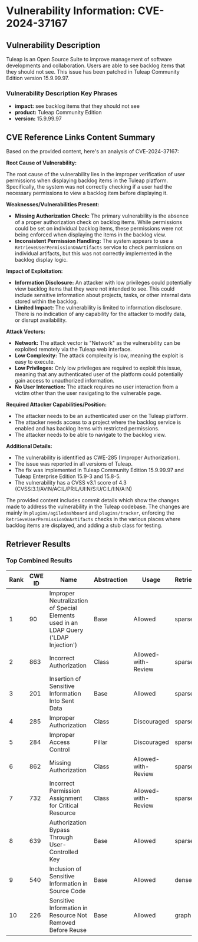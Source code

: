 # Vulnerability Information: CVE-2024-37167

## Vulnerability Description
Tuleap is an Open Source Suite to improve management of software developments and collaboration. Users are able to see backlog items that they should not see. This issue has been patched in Tuleap Community Edition version 15.9.99.97.

### Vulnerability Description Key Phrases
- **impact:** see backlog items that they should not see
- **product:** Tuleap Community Edition
- **version:** 15.9.99.97

## CVE Reference Links Content Summary
Based on the provided content, here's an analysis of CVE-2024-37167:

**Root Cause of Vulnerability:**

The root cause of the vulnerability lies in the improper verification of user permissions when displaying backlog items in the Tuleap platform. Specifically, the system was not correctly checking if a user had the necessary permissions to view a backlog item before displaying it.

**Weaknesses/Vulnerabilities Present:**

- **Missing Authorization Check:** The primary vulnerability is the absence of a proper authorization check on backlog items. While permissions could be set on individual backlog items, these permissions were not being enforced when displaying the items in the backlog view.
- **Inconsistent Permission Handling:** The system appears to use a `RetrieveUserPermissionOnArtifacts` service to check permissions on individual artifacts, but this was not correctly implemented in the backlog display logic.

**Impact of Exploitation:**

- **Information Disclosure:** An attacker with low privileges could potentially view backlog items that they were not intended to see. This could include sensitive information about projects, tasks, or other internal data stored within the backlog.
- **Limited Impact:**  The vulnerability is limited to information disclosure. There is no indication of any capability for the attacker to modify data, or disrupt availability.

**Attack Vectors:**

- **Network:** The attack vector is "Network" as the vulnerability can be exploited remotely via the Tuleap web interface.
- **Low Complexity:** The attack complexity is low, meaning the exploit is easy to execute.
- **Low Privileges:** Only low privileges are required to exploit this issue, meaning that any authenticated user of the platform could potentially gain access to unauthorized information.
- **No User Interaction:** The attack requires no user interaction from a victim other than the user navigating to the vulnerable page.

**Required Attacker Capabilities/Position:**

- The attacker needs to be an authenticated user on the Tuleap platform.
- The attacker needs access to a project where the backlog service is enabled and has backlog items with restricted permissions.
- The attacker needs to be able to navigate to the backlog view.

**Additional Details:**

- The vulnerability is identified as CWE-285 (Improper Authorization).
- The issue was reported in all versions of Tuleap.
- The fix was implemented in Tuleap Community Edition 15.9.99.97 and Tuleap Enterprise Edition 15.9-3 and 15.8-5.
- The vulnerability has a CVSS v3.1 score of 4.3 (CVSS:3.1/AV:N/AC:L/PR:L/UI:N/S:U/C:L/I:N/A:N)

The provided content includes commit details which show the changes made to address the vulnerability in the Tuleap codebase.
The changes are mainly in `plugins/agiledashboard` and `plugins/tracker`, enforcing the `RetrieveUserPermissionOnArtifacts` checks in the various places where backlog items are displayed, and adding a stub class for testing.

## Retriever Results

### Top Combined Results

| Rank | CWE ID | Name | Abstraction | Usage  | Retrievers | Individual Scores |
|------|--------|------|-------------|-------|------------|-------------------|
| 1 | 90 | Improper Neutralization of Special Elements used in an LDAP Query ('LDAP Injection') | Base | Allowed | sparse | 0.097 |
| 2 | 863 | Incorrect Authorization | Class | Allowed-with-Review | sparse | 0.076 |
| 3 | 201 | Insertion of Sensitive Information Into Sent Data | Base | Allowed | sparse | 0.070 |
| 4 | 285 | Improper Authorization | Class | Discouraged | sparse | 0.069 |
| 5 | 284 | Improper Access Control | Pillar | Discouraged | sparse | 0.066 |
| 6 | 862 | Missing Authorization | Class | Allowed-with-Review | sparse | 0.065 |
| 7 | 732 | Incorrect Permission Assignment for Critical Resource | Class | Allowed-with-Review | sparse | 0.065 |
| 8 | 639 | Authorization Bypass Through User-Controlled Key | Base | Allowed | sparse | 0.065 |
| 9 | 540 | Inclusion of Sensitive Information in Source Code | Base | Allowed | dense | 0.433 |
| 10 | 226 | Sensitive Information in Resource Not Removed Before Reuse | Base | Allowed | graph | 0.002 |

